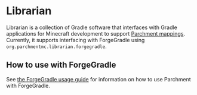 # Librarian

Librarian is a collection of Gradle software that interfaces with Gradle applications for Minecraft development to support [Parchment mappings](https://github.com/ParchmentMC/Parchment).
Currently, it supports interfacing with ForgeGradle using `org.parchmentmc.librarian.forgegradle`.

## How to use with ForgeGradle

See [the ForgeGradle usage guide](docs/FORGEGRADLE.md) for information on how to use Parchment with ForgeGradle.